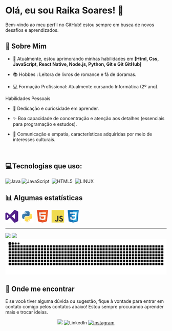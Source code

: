 # Olá, eu sou Raika Soares! 👋

Bem-vindo ao meu perfil no GitHub! estou  sempre em busca de novos desafios e aprendizados.

## 🚀 Sobre Mim
- 🌱 Atualmente, estou aprimorando minhas habilidades em **[Html, Css, JavaScript, React Native, Node.js, Python, Git e Git GitHub]**
  
- 📚 Hobbes : Leitora de livros de romance e fã de doramas.

- 💻 Formação Profissional:
Atualmente cursando Informática (2º ano).

Habilidades Pessoais 

- 🤍 Dedicação e curiosidade em aprender.

- ✨️ Boa capacidade de concentração e atenção aos detalhes (essenciais para programação e estudos).

- 💫 Comunicação e empatia, características adquiridas por meio de interesses culturais.


<br/>

 ## 💻Tecnologias que uso:
![Java](https://img.shields.io/badge/Java-0D1117?style=for-the-badge&logo=openjdk&logoColor=white)
![JavaScript](https://img.shields.io/badge/-JavaScript-0D1117?style=for-the-badge&logo=javascript&labelColor=0D1117)&nbsp;
![HTML5](https://img.shields.io/badge/-HTML-0D1117?style=for-the-badge&logo=html5&labelColor=0D1117)&nbsp;
![LINUX](https://img.shields.io/badge/Linux-0D1117?style=for-the-badge&logo=linux&logoColor=white)


## 📊 Algumas estatísticas

<div>
  <img src="https://github.com/devicons/devicon/blob/master/icons/visualstudio/visualstudio-plain.svg" title="Visual Studio" alt="Visual Studio" width="40" height="40"/>&nbsp;
  <img src="https://github.com/devicons/devicon/blob/master/icons/python/python-original.svg" title="Python" alt="Python" width="40" height="40"/>&nbsp;
  <img src="https://github.com/devicons/devicon/blob/master/icons/html5/html5-original.svg" title="HTML5" alt="HTML" width="40" height="40"/>&nbsp;
  <img src="https://github.com/devicons/devicon/blob/master/icons/javascript/javascript-original.svg" title="JavaScript" alt="JavaScript" width="40" height="40"/>&nbsp;
  <img src="https://github.com/devicons/devicon/blob/master/icons/css3/css3-original.svg" title="css" alt="CSS" width="40" height="40"/>&nbsp;

---

<div align = "left">
<img height = "200em" src="https://github-readme-stats.vercel.app/api/top-langs/?username=9Brunodox&show_icons=true&theme=aura&count_private=true"/>
<img height = "200em" src="https://github-readme-stats.vercel.app/api?username=9Brunodox&show_icons=true&show_icons=true&theme=aura&count_private=true" />
</div>


<picture>
  <source media="(prefers-color-scheme: dark)" srcset="https://github.com/Arawns1/Arawns1/blob/output/dark.svg">
  <source media="(prefers-color-scheme: light)" srcset="https://github.com/Arawns1/Arawns1/blob/output/light.svg">
  <img alt="Mostra uma cobra comendo commits" src="https://github.com/Arawns1/Arawns1/blob/output/dark.svg">
</picture>



<br/>

## 🔎 Onde me encontrar
E se você tiver alguma dúvida ou sugestão, fique à vontade para entrar em contato comigo pelos contatos abaixo! Estou sempre procurando aprender mais e trocar ideias.

<div align="center"> 
<a href = "mailto:raikasilva@acad.edu.br"> <img src="https://img.shields.io/badge/-Gmail-%23333?style=for-the-badge&logo=gmail&logoColor=white" target="_blank"></a>
 <href="https://www.linkedin.com/in/argleydson" target="_blank"><img src="https://img.shields.io/badge/Argleydson-%230077B5.svg?&style=flat-square&logo=linkedin&logoColor=white" alt="LinkedIn"></a>
  <a href="https://www.instagram.com/raikasoaressilva/profilecard/?igsh=cDdmazNuczRnM3Nz" target="_blank"><img src="https://www.instagram.com/raikasoaressilva/profilecard/?igsh=cDdmazNuczRnM3Nz" alt="Instagram"></a>
